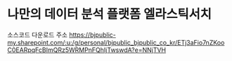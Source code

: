 # 나만의 데이터 분석 플랫폼 엘라스틱서치 

소스코드 다운로드 주소 
https://bjpublic-my.sharepoint.com/:u:/g/personal/bjpublic_bjpublic_co_kr/ETj3aFio7nZKooC0EARpqFcBImQRz5WRMPnFQhIjTwswdA?e=NNjTVH
